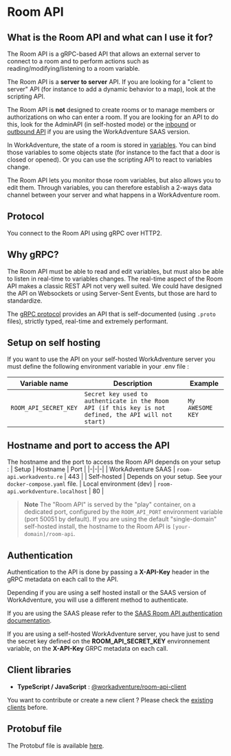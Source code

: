 # Room API

## What is the Room API and what can I use it for?

The Room API is a gRPC-based API that allows an external server to connect to a room and to perform actions such as reading/modifying/listening to a room variable.

The Room API is a **server to server** API. If you are looking for a "client to server" API (for instance to add a dynamic behavior to a map), look at the scripting API.

The Room API is **not** designed to create rooms or to manage members or authorizations on who can enter a room. If you are looking for an API to do this, look for the AdminAPI (in self-hosted mode) or the [inbound](https://workadventu.re/admin-guide/inbound-api) or [outbound API](https://workadventu.re/admin-guide/outbound-api) if you are using the WorkAdventure SAAS version.

In WorkAdventure, the state of a room is stored in [variables](../maps/variables.md). You can bind those variables to some objects state (for instance to the fact that a door is closed or opened). Or you can use the scripting API to react to variables change.

The Room API lets you monitor those room variables, but also allows you to edit them. Through variables, you can therefore establish a 2-ways data channel between your server and what happens in a WorkAdventure room.

## Protocol

You connect to the Room API using gRPC over HTTP2.

## Why gRPC?

The Room API must be able to read and edit variables, but must also be able to listen in real-time to variables changes. The real-time aspect of the Room API makes a classic REST API not very well suited. We could have designed the API on Websockets or using Server-Sent Events, but those are hard to standardize.

The [gRPC protocol](https://grpc.io/) provides an API that is self-documented (using `.proto` files), strictly typed, real-time and extremely performant.

## Setup on self hosting

If you want to use the API on your self-hosted WorkAdventure server you must define the following environment variable in your .env file :

| Variable name | Description | Example |
| ------- | -------- | -------- |
| `ROOM_API_SECRET_KEY` | `Secret key used to authenticate in the Room API (if this key is not defined, the API will not start)` | `My AWESOME KEY` |

## Hostname and port to access the API

The hostname and the port to access the Room API depends on your setup :
| Setup                                      | Hostname | Port |
|-|-|-|
| WorkAdventure SAAS | `room-api.workadventu.re` | 443 |
| Self-hosted | Depends on your setup. See your `docker-compose.yaml` file.
| Local environment (dev) | `room-api.workdventure.localhost` | 80 |

> **Note**
> The "Room API" is served by the "play" container, on a dedicated port, configured by the `ROOM_API_PORT` environment variable (port 50051 by default). If you are using the default "single-domain" self-hosted install, the hostname to the Room API is `[your-domain]/room-api`.

## Authentication
Authentication to the API is done by passing a **X-API-Key** header in the gRPC metadata on each call to the API.

Depending if you are using a self hosted install or the SAAS version of WorkAdventure, you will use a different method to authenticate.

If you are using the SAAS please refer to the [SAAS Room API authentication documentation](https://workadventu.re/admin-guide/room-api).

If you are using a self-hosted WorkAdventure server, you have just to send the secret key defined on the **ROOM_API_SECRET_KEY** environnement variable, on the **X-API-Key** GRPC metadata on each call.

## Client libraries
  - **TypeScript / JavaScript** : [@workadventure/room-api-client](https://www.npmjs.com/package/@workadventure/room-api-client)

  You want to contribute or create a new client ? Please check the [existing clients](../../libs/room-api-clients/) before.


## Protobuf file

The Protobuf file is available [here](../../messages/protos/room-api.proto).

